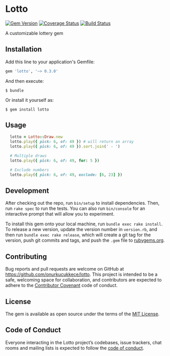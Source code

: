 # Lotto
[![Gem Version](https://badge.fury.io/rb/lotto.svg)](https://badge.fury.io/rb/lotto) [![Coverage Status](https://coveralls.io/repos/github/onurkucukkece/lotto/badge.svg?branch=master)](https://coveralls.io/github/onurkucukkece/lotto?branch=master) [![Build Status](https://travis-ci.org/onurkucukkece/lotto.svg?branch=master)](https://travis-ci.org/onurkucukkece/lotto)

A customizable lottery gem

## Installation

Add this line to your application's Gemfile:

```ruby
gem 'lotto', '~> 0.3.0'
```

And then execute:

    $ bundle

Or install it yourself as:

    $ gem install lotto

## Usage

```ruby
  lotto = Lotto::Draw.new
  lotto.play({ pick: 6, of: 49 }) # will return an array
  lotto.play({ pick: 6, of: 49 }).sort.join(' - ')

  # Multiple draws
  lotto.play({ pick: 6, of: 49, for: 5 })

  # Exclude numbers
  lotto.play({ pick: 6, of: 49, exclude: [6, 23] })
````

## Development

After checking out the repo, run `bin/setup` to install dependencies. Then, run `rake spec` to run the tests. You can also run `bin/console` for an interactive prompt that will allow you to experiment.

To install this gem onto your local machine, run `bundle exec rake install`. To release a new version, update the version number in `version.rb`, and then run `bundle exec rake release`, which will create a git tag for the version, push git commits and tags, and push the `.gem` file to [rubygems.org](https://rubygems.org).

## Contributing

Bug reports and pull requests are welcome on GitHub at https://github.com/onurkucukkece/lotto. This project is intended to be a safe, welcoming space for collaboration, and contributors are expected to adhere to the [Contributor Covenant](http://contributor-covenant.org) code of conduct.

## License

The gem is available as open source under the terms of the [MIT License](https://opensource.org/licenses/MIT).

## Code of Conduct

Everyone interacting in the Lotto project’s codebases, issue trackers, chat rooms and mailing lists is expected to follow the [code of conduct](https://github.com/onurkucukkece/lotto/blob/master/CODE_OF_CONDUCT.md).
